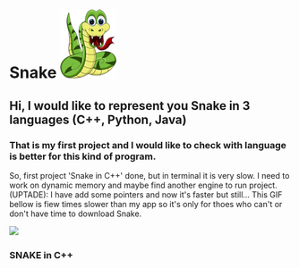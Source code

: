 # Snake ![](https://github.com/Miguel-124/Snake/blob/main/Snake_png.png) 
## Hi, I would like to represent you Snake in 3 languages (C++, Python, Java)
### That is my first project and I would like to check with language is better for this kind of program.


So, first project 'Snake in C++' done, but in terminal it is very slow.
I need to work on dynamic memory and maybe find another engine to run project.
(UPTADE): I have add some pointers and now it's faster but still...
This GIF bellow is fiew times slower than my app so it's only for thoes who can't or 
don't have time to download Snake.

![](Snake_C++.gif)
### SNAKE in C++


